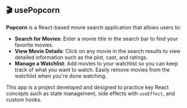 ## 🎬 usePopcorn

**Popcorn** is a React-based movie search application that allows users to:

- **Search for Movies**: Enter a movie title in the search bar to find your favorite movies.
- **View Movie Details**: Click on any movie in the search results to view detailed information such as the plot, cast, and ratings.
- **Manage a Watchlist**: Add movies to your watchlist so you can keep track of what you want to watch. Easily remove movies from the watchlist when you're done watching.

This app is a project developed and designed to practice key React concepts such as state management, side effects with `useEffect`, and custom hooks.
